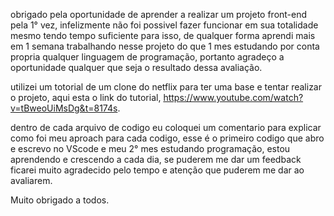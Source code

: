 obrigado pela oportunidade de aprender a realizar um projeto front-end pela 1° vez,
infelizmente não foi possivel fazer funcionar em sua totalidade mesmo tendo tempo suficiente para isso,
de qualquer forma aprendi mais em 1 semana trabalhando nesse projeto do que 1 mes estudando por conta propria qualquer linguagem de programação,
portanto agradeço a oportunidade qualquer que seja o resultado dessa avaliação.

utilizei um totorial de um clone do netflix para ter uma base e tentar realizar o projeto, aqui esta o link do tutorial, 
https://www.youtube.com/watch?v=tBweoUiMsDg&t=8174s.

dentro de cada arquivo de codigo eu coloquei um comentario para explicar como foi meu aproach para cada codigo,
esse é o primeiro codigo que abro e escrevo no VScode e meu 2° mes estudando programação, estou aprendendo e crescendo a cada dia,
se puderem me dar um feedback ficarei muito agradecido pelo tempo e atenção que puderem me dar ao avaliarem.

Muito obrigado a todos.


